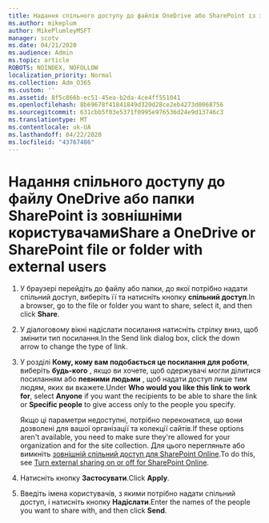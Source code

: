 ```yaml
---
title: Надання спільного доступу до файлів OneDrive або SharePoint із зовнішніми користувачами
ms.author: mikeplum
author: MikePlumleyMSFT
manager: scotv
ms.date: 04/21/2020
ms.audience: Admin
ms.topic: article
ROBOTS: NOINDEX, NOFOLLOW
localization_priority: Normal
ms.collection: Adm_O365
ms.custom: ''
ms.assetid: 8f5c866b-ec51-45ea-b2da-4ce4ff551041
ms.openlocfilehash: 8b69678f41841849d320d28ce2eb4273d0068756
ms.sourcegitcommit: 631cbb5f03e5371f0995e976536d24e9d13746c3
ms.translationtype: MT
ms.contentlocale: uk-UA
ms.lasthandoff: 04/22/2020
ms.locfileid: "43767486"
---
```

# <a name="share-a-onedrive-or-sharepoint-file-or-folder-with-external-users"></a><span data-ttu-id="98d9e-102">Надання спільного доступу до файлу OneDrive або папки SharePoint із зовнішніми користувачами</span><span class="sxs-lookup"><span data-stu-id="98d9e-102">Share a OneDrive or SharePoint file or folder with external users</span></span>

1. <span data-ttu-id="98d9e-103">У браузері перейдіть до файлу або папки, до якої потрібно надати спільний доступ, виберіть її та натисніть кнопку **спільний доступ**.</span><span class="sxs-lookup"><span data-stu-id="98d9e-103">In a browser, go to the file or folder you want to share, select it, and then click **Share**.</span></span>
    
2. <span data-ttu-id="98d9e-104">У діалоговому вікні надіслати посилання натисніть стрілку вниз, щоб змінити тип посилання.</span><span class="sxs-lookup"><span data-stu-id="98d9e-104">In the Send link dialog box, click the down arrow to change the type of link.</span></span>
    
3. <span data-ttu-id="98d9e-105">У розділі **Кому, кому вам подобається це посилання для роботи**, виберіть **будь-кого** , якщо ви хочете, щоб одержувачі могли ділитися посиланням або **певними людьми** , щоб надати доступ лише тим людям, яких ви вкажете.</span><span class="sxs-lookup"><span data-stu-id="98d9e-105">Under **Who would you like this link to work for**, select **Anyone** if you want the recipients to be able to share the link or **Specific people** to give access only to the people you specify.</span></span> 
    
    <span data-ttu-id="98d9e-106">Якщо ці параметри недоступні, потрібно переконатися, що вони дозволені для вашої організації та колекції сайтів.</span><span class="sxs-lookup"><span data-stu-id="98d9e-106">If these options aren't available, you need to make sure they're allowed for your organization and for the site collection.</span></span> <span data-ttu-id="98d9e-107">Для цього перегляньте або вимкніть [зовнішній спільний доступ для SharePoint Online](https://go.microsoft.com/fwlink/?linkid=866426).</span><span class="sxs-lookup"><span data-stu-id="98d9e-107">To do this, see [Turn external sharing on or off for SharePoint Online](https://go.microsoft.com/fwlink/?linkid=866426).</span></span>
    
4. <span data-ttu-id="98d9e-108">Натисніть кнопку **Застосувати**.</span><span class="sxs-lookup"><span data-stu-id="98d9e-108">Click **Apply**.</span></span>
    
5. <span data-ttu-id="98d9e-109">Введіть імена користувачів, з якими потрібно надати спільний доступ, і натисніть кнопку **Надіслати**.</span><span class="sxs-lookup"><span data-stu-id="98d9e-109">Enter the names of the people you want to share with, and then click **Send**.</span></span>
    

